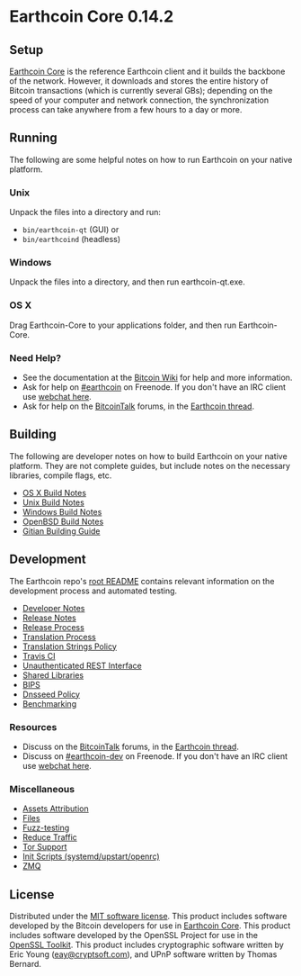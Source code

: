 Earthcoin Core 0.14.2
=====================

Setup
---------------------
[Earthcoin Core](http://earthcoin.com/) is the reference Earthcoin client and it builds the backbone of the network. However, it downloads and stores the entire history of Bitcoin transactions (which is currently several GBs); depending on the speed of your computer and network connection, the synchronization process can take anywhere from a few hours to a day or more.

Running
---------------------
The following are some helpful notes on how to run Earthcoin on your native platform.

### Unix

Unpack the files into a directory and run:

- `bin/earthcoin-qt` (GUI) or
- `bin/earthcoind` (headless)

### Windows

Unpack the files into a directory, and then run earthcoin-qt.exe.

### OS X

Drag Earthcoin-Core to your applications folder, and then run Earthcoin-Core.

### Need Help?

* See the documentation at the [Bitcoin Wiki](https://en.bitcoin.it/wiki/Main_Page)
for help and more information.
* Ask for help on [#earthcoin](http://webchat.freenode.net?channels=earthcoin) on Freenode. If you don't have an IRC client use [webchat here](http://webchat.freenode.net?channels=earthcoin).
* Ask for help on the [BitcoinTalk](https://bitcointalk.org/) forums, in the [Earthcoin thread](https://bitcointalk.org/index.php?topic=361813.0).

Building
---------------------
The following are developer notes on how to build Earthcoin on your native platform. They are not complete guides, but include notes on the necessary libraries, compile flags, etc.

- [OS X Build Notes](build-osx.md)
- [Unix Build Notes](build-unix.md)
- [Windows Build Notes](build-windows.md)
- [OpenBSD Build Notes](build-openbsd.md)
- [Gitian Building Guide](gitian-building.md)

Development
---------------------
The Earthcoin repo's [root README](/README.md) contains relevant information on the development process and automated testing.

- [Developer Notes](developer-notes.md)
- [Release Notes](release-notes.md)
- [Release Process](release-process.md)
- [Translation Process](translation_process.md)
- [Translation Strings Policy](translation_strings_policy.md)
- [Travis CI](travis-ci.md)
- [Unauthenticated REST Interface](REST-interface.md)
- [Shared Libraries](shared-libraries.md)
- [BIPS](bips.md)
- [Dnsseed Policy](dnsseed-policy.md)
- [Benchmarking](benchmarking.md)

### Resources
* Discuss on the [BitcoinTalk](https://bitcointalk.org/) forums, in the [Earthcoin thread](https://bitcointalk.org/index.php?topic=361813.0).
* Discuss on [#earthcoin-dev](http://webchat.freenode.net/?channels=earthcoin-dev) on Freenode. If you don't have an IRC client use [webchat here](http://webchat.freenode.net/?channels=earthcoin-dev).

### Miscellaneous
- [Assets Attribution](assets-attribution.md)
- [Files](files.md)
- [Fuzz-testing](fuzzing.md)
- [Reduce Traffic](reduce-traffic.md)
- [Tor Support](tor.md)
- [Init Scripts (systemd/upstart/openrc)](init.md)
- [ZMQ](zmq.md)

License
---------------------
Distributed under the [MIT software license](/COPYING).
This product includes software developed by the Bitcoin developers for use in [Earthcoin Core](https://www.bitcoin.org/). 
This product includes software developed by the OpenSSL Project for use in the [OpenSSL Toolkit](https://www.openssl.org/). This product includes
cryptographic software written by Eric Young ([eay@cryptsoft.com](mailto:eay@cryptsoft.com)), and UPnP software written by Thomas Bernard.
